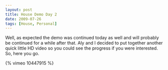```yaml
---
layout: post
title: House Demo Day 2
date: 2009-07-26
tags: [House, Personal]
---
```

Well, as expected the demo was continued today as well and will probably be
continued for a while after that. Aly and I decided to put together another
quick little HD video so you could see the progress if you were interested. So,
here you go.

{% vimeo 10447915 %}

